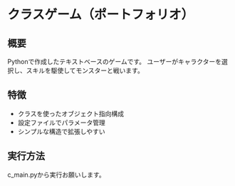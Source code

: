 # クラスゲーム（ポートフォリオ）

## 概要
Pythonで作成したテキストベースのゲームです。
ユーザーがキャラクターを選択し、スキルを駆使してモンスターと戦います。

## 特徴
- クラスを使ったオブジェクト指向構成
- 設定ファイルでパラメータ管理
- シンプルな構造で拡張しやすい

## 実行方法
c_main.pyから実行お願いします。
